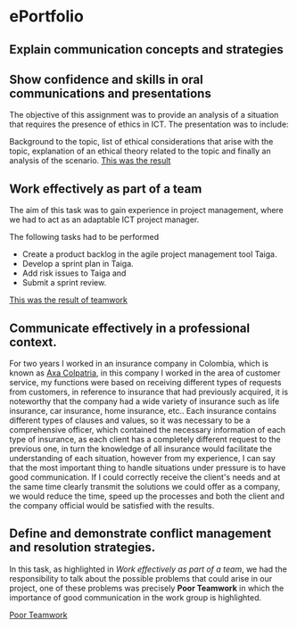 # ePortfolio

## Explain communication concepts and strategies


## Show confidence and skills in oral communications and presentations

The objective of this assignment was to provide an analysis of a situation that requires the presence of ethics in ICT. 
The presentation was to include:

Background to the topic, list of ethical considerations that arise with the topic, explanation of an ethical theory related to the topic and finally an analysis of the 
scenario. 
[This was the result](evidence2.mp4)

## Work effectively as part of a team

The aim of this task was to gain experience in project management, where we had to act as an adaptable ICT project manager. 

The following tasks had to be performed
- Create a product backlog in the agile project management tool Taiga.
- Develop a sprint plan in Taiga.
- Add risk issues to Taiga and
- Submit a sprint review.

[This was the result of teamwork](evidence3.mp4)

## Communicate effectively in a professional context.

For two years I worked in an insurance company in Colombia, which is known as [Axa Colpatria](https://www.axacolpatria.co/portal/), in this company I worked in the area of customer service, 
my functions were based on receiving different types of requests from customers, in reference to insurance that had previously acquired, it is noteworthy that the company had a wide variety of insurance such as life insurance, car insurance, home insurance, etc..
Each insurance contains different types of clauses and values, so it was necessary to be a comprehensive officer, which contained the necessary information of each 
type of insurance, as each client has a completely different request to the previous one, in turn the knowledge of all insurance would facilitate the understanding of 
each situation, however from my experience, I can say that the most important thing to handle situations under pressure is to have good communication. If I could 
correctly receive the client's needs and at the same time clearly transmit the solutions we could offer as a company, we would reduce the time, speed up the processes
and both the client and the company official would be satisfied with the results.

## Define and demonstrate conflict management and resolution strategies.

In this task, as highlighted in *Work effectively as part of a team*, we had the responsibility to talk about the possible problems that could arise in our project, one 
of these problems was precisely **Poor Teamwork** in which the importance of good communication in the work group is highlighted.

[Poor Teamwork](evidence5.mp4)


